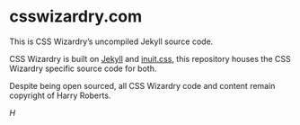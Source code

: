 # csswizardry.com

This is CSS Wizardry’s uncompiled Jekyll source code.

CSS Wizardry is built on [Jekyll](https://github.com/mojombo/jekyll) and
[inuit.css](http://inuitcss.com), this repository houses the CSS Wizardry
specific source code for both.

Despite being open sourced, all CSS Wizardry code and content remain copyright
of Harry Roberts.

<i>H</i>
